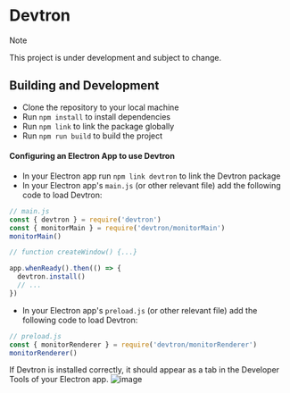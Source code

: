 # Devtron
> [!NOTE]
> This project is under development and subject to change.

## Building and Development
- Clone the repository to your local machine
- Run `npm install` to install dependencies
- Run `npm link` to link the package globally
- Run `npm run build` to build the project

#### Configuring an Electron App to use Devtron
- In your Electron app run `npm link devtron` to link the Devtron package
- In your Electron app's `main.js` (or other relevant file) add the following code to load Devtron:
```js
// main.js
const { devtron } = require('devtron')
const { monitorMain } = require('devtron/monitorMain')
monitorMain()

// function createWindow() {...}

app.whenReady().then(() => {
  devtron.install()
  // ...
})
```
- In your Electron app's `preload.js` (or other relevant file) add the following code to load Devtron:
```js
// preload.js
const { monitorRenderer } = require('devtron/monitorRenderer')
monitorRenderer()
```

If Devtron is installed correctly, it should appear as a tab in the Developer Tools of your Electron app.
![image](https://i.ibb.co/C3WgrHKG/Screenshot-2025-06-09-171027.png)
